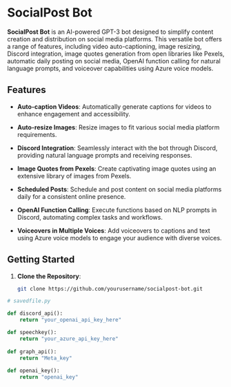# SocialPost Bot

**SocialPost Bot** is an AI-powered GPT-3 bot designed to simplify content creation and distribution on social media platforms. This versatile bot offers a range of features, including video auto-captioning, image resizing, Discord integration, image quotes generation from open libraries like Pexels, automatic daily posting on social media, OpenAI function calling for natural language prompts, and voiceover capabilities using Azure voice models.

## Features

- **Auto-caption Videos**: Automatically generate captions for videos to enhance engagement and accessibility.

- **Auto-resize Images**: Resize images to fit various social media platform requirements.

- **Discord Integration**: Seamlessly interact with the bot through Discord, providing natural language prompts and receiving responses.

- **Image Quotes from Pexels**: Create captivating image quotes using an extensive library of images from Pexels.

- **Scheduled Posts**: Schedule and post content on social media platforms daily for a consistent online presence.

- **OpenAI Function Calling**: Execute functions based on NLP prompts in Discord, automating complex tasks and workflows.

- **Voiceovers in Multiple Voices**: Add voiceovers to captions and text using Azure voice models to engage your audience with diverse voices.

## Getting Started

1. **Clone the Repository**:

   ```bash
   git clone https://github.com/yourusername/socialpost-bot.git
```python
# savedfile.py

def discord_api():
    return "your_openai_api_key_here"

def speechkey():
    return "your_azure_api_key_here"
    
def graph_api():
    return "Meta_key"
    
def openai_key():
    return "openai_key"
